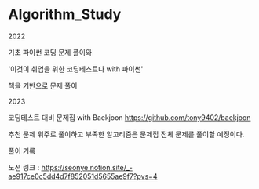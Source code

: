 # Algorithm_Study

2022

기초 파이썬 코딩 문제 풀이와

'이것이 취업을 위한 코딩테스트다 with 파이썬'

책을 기반으로 문제 풀이

2023

코딩테스트 대비 문제집 with Baekjoon
https://github.com/tony9402/baekjoon

추천 문제 위주로 풀이하고 부족한 알고리즘은 문제집 전체 문제를 풀이할 예정이다.

풀이 기록

노션 링크 : https://seonye.notion.site/_-ae917ce0c5dd4d7f852051d5655ae9f7?pvs=4
